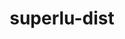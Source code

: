 ---
title: "superlu-dist"
layout: cache
categories: [package, develop-2023-12-17]
meta: {"versions": ["7.2.0", "8.2.1"], "compilers": ["cce@=15.0.1", "gcc@=10.3.0", "gcc@=11.4.0", "gcc@=7.3.1", "gcc@=9.4.0", "oneapi@=2023.2.0"], "oss": ["amzn2", "rhel8", "sle_hpc15", "ubuntu20.04"], "platforms": ["linux"], "targets": ["aarch64", "neoverse_n1", "neoverse_v1", "ppc64le", "x86_64_v3", "x86_64_v4", "zen4"], "stacks": ["e4s", "e4s-cray-rhel", "e4s-cray-sles", "e4s-neoverse_v1", "e4s-oneapi", "e4s-power", "e4s-rocm-external", "radiuss-aws", "radiuss-aws-aarch64", "root"], "num_specs": 20, "num_specs_by_stack": {"radiuss-aws-aarch64": 2, "root": 20, "radiuss-aws": 1, "e4s-cray-rhel": 2, "e4s-cray-sles": 1, "e4s-neoverse_v1": 4, "e4s-power": 2, "e4s": 5, "e4s-rocm-external": 3, "e4s-oneapi": 1}}
spec_details: [{"hash": "vsmnu6y4qul456uhmrhfjqu5epmjzjx5", "compiler": "gcc@=7.3.1", "versions": ["8.2.1"], "os": "amzn2", "platform": "linux", "target": "aarch64", "variants": ["build_system=cmake", "build_type=Release", "~cuda", "generator=make", "~int64", "~ipo", "~openmp", "+parmetis", "~rocm", "+shared"], "stacks": ["radiuss-aws-aarch64", "root"], "size": "-", "tarball": "https://binaries.spack.io/develop-2023-12-17/build_cache/linux-amzn2-aarch64/gcc-7.3.1/superlu-dist-8.2.1/linux-amzn2-aarch64-gcc-7.3.1-superlu-dist-8.2.1-vsmnu6y4qul456uhmrhfjqu5epmjzjx5.spack"}, {"hash": "4t32pptcdee7humlicqgcaxkriz2qeby", "compiler": "gcc@=7.3.1", "versions": ["8.2.1"], "os": "amzn2", "platform": "linux", "target": "neoverse_n1", "variants": ["build_system=cmake", "build_type=Release", "~cuda", "generator=make", "~int64", "~ipo", "~openmp", "+parmetis", "~rocm", "+shared"], "stacks": ["radiuss-aws-aarch64", "root"], "size": "-", "tarball": "https://binaries.spack.io/develop-2023-12-17/build_cache/linux-amzn2-neoverse_n1/gcc-7.3.1/superlu-dist-8.2.1/linux-amzn2-neoverse_n1-gcc-7.3.1-superlu-dist-8.2.1-4t32pptcdee7humlicqgcaxkriz2qeby.spack"}, {"hash": "22ytpf72mk3x564des2dj5jebkmlvlqx", "compiler": "gcc@=7.3.1", "versions": ["8.2.1"], "os": "amzn2", "platform": "linux", "target": "x86_64_v3", "variants": ["build_system=cmake", "build_type=Release", "~cuda", "generator=make", "~int64", "~ipo", "~openmp", "+parmetis", "~rocm", "+shared"], "stacks": ["radiuss-aws", "root"], "size": "-", "tarball": "https://binaries.spack.io/develop-2023-12-17/build_cache/linux-amzn2-x86_64_v3/gcc-7.3.1/superlu-dist-8.2.1/linux-amzn2-x86_64_v3-gcc-7.3.1-superlu-dist-8.2.1-22ytpf72mk3x564des2dj5jebkmlvlqx.spack"}, {"hash": "3if2jfcnwken47f52vyst4akufxo3xtg", "compiler": "cce@=15.0.1", "versions": ["8.2.1"], "os": "rhel8", "platform": "linux", "target": "zen4", "variants": ["build_system=cmake", "build_type=Release", "~cuda", "generator=make", "~int64", "~ipo", "~openmp", "+parmetis", "~rocm", "+shared"], "stacks": ["e4s-cray-rhel", "root"], "size": "-", "tarball": "https://binaries.spack.io/develop-2023-12-17/build_cache/linux-rhel8-zen4/cce-15.0.1/superlu-dist-8.2.1/linux-rhel8-zen4-cce-15.0.1-superlu-dist-8.2.1-3if2jfcnwken47f52vyst4akufxo3xtg.spack"}, {"hash": "xrlcowz2hl5km3t65nofowj6zzpowptj", "compiler": "cce@=15.0.1", "versions": ["7.2.0"], "os": "rhel8", "platform": "linux", "target": "zen4", "variants": ["build_system=cmake", "build_type=Release", "~cuda", "generator=make", "~int64", "~ipo", "~openmp", "+parmetis", "patches=8da9e21", "~rocm", "+shared"], "stacks": ["e4s-cray-rhel", "root"], "size": "-", "tarball": "https://binaries.spack.io/develop-2023-12-17/build_cache/linux-rhel8-zen4/cce-15.0.1/superlu-dist-7.2.0/linux-rhel8-zen4-cce-15.0.1-superlu-dist-7.2.0-xrlcowz2hl5km3t65nofowj6zzpowptj.spack"}, {"hash": "tuai5hwm44qpwxkwsdyyue3qmhjjrcln", "compiler": "gcc@=10.3.0", "versions": ["8.2.1"], "os": "sle_hpc15", "platform": "linux", "target": "x86_64_v4", "variants": ["build_system=cmake", "build_type=Release", "~cuda", "generator=make", "~int64", "~ipo", "~openmp", "+parmetis", "~rocm", "+shared"], "stacks": ["e4s-cray-sles", "root"], "size": "-", "tarball": "https://binaries.spack.io/develop-2023-12-17/build_cache/linux-sle_hpc15-x86_64_v4/gcc-10.3.0/superlu-dist-8.2.1/linux-sle_hpc15-x86_64_v4-gcc-10.3.0-superlu-dist-8.2.1-tuai5hwm44qpwxkwsdyyue3qmhjjrcln.spack"}, {"hash": "btruuj4pncqmob4xqgvlwjryqr3pqlov", "compiler": "gcc@=11.4.0", "versions": ["8.2.1"], "os": "ubuntu20.04", "platform": "linux", "target": "neoverse_v1", "variants": ["build_system=cmake", "build_type=Release", "~cuda", "generator=make", "~int64", "~ipo", "~openmp", "+parmetis", "~rocm", "+shared"], "stacks": ["e4s-neoverse_v1", "root"], "size": "-", "tarball": "https://binaries.spack.io/develop-2023-12-17/build_cache/linux-ubuntu20.04-neoverse_v1/gcc-11.4.0/superlu-dist-8.2.1/linux-ubuntu20.04-neoverse_v1-gcc-11.4.0-superlu-dist-8.2.1-btruuj4pncqmob4xqgvlwjryqr3pqlov.spack"}, {"hash": "ph2jmtbxhzdzbfwdntjdpgacio6xer5j", "compiler": "gcc@=11.4.0", "versions": ["8.2.1"], "os": "ubuntu20.04", "platform": "linux", "target": "neoverse_v1", "variants": ["build_system=cmake", "build_type=Release", "+cuda", "cuda_arch=80", "generator=make", "~int64", "~ipo", "~openmp", "+parmetis", "~rocm", "+shared"], "stacks": ["e4s-neoverse_v1", "root"], "size": "-", "tarball": "https://binaries.spack.io/develop-2023-12-17/build_cache/linux-ubuntu20.04-neoverse_v1/gcc-11.4.0/superlu-dist-8.2.1/linux-ubuntu20.04-neoverse_v1-gcc-11.4.0-superlu-dist-8.2.1-ph2jmtbxhzdzbfwdntjdpgacio6xer5j.spack"}, {"hash": "p5lgf3vdcuhxdthrtp7iwrjfzkk2rls2", "compiler": "gcc@=11.4.0", "versions": ["8.2.1"], "os": "ubuntu20.04", "platform": "linux", "target": "neoverse_v1", "variants": ["build_system=cmake", "build_type=Release", "+cuda", "cuda_arch=90", "generator=make", "~int64", "~ipo", "~openmp", "+parmetis", "~rocm", "+shared"], "stacks": ["e4s-neoverse_v1", "root"], "size": "-", "tarball": "https://binaries.spack.io/develop-2023-12-17/build_cache/linux-ubuntu20.04-neoverse_v1/gcc-11.4.0/superlu-dist-8.2.1/linux-ubuntu20.04-neoverse_v1-gcc-11.4.0-superlu-dist-8.2.1-p5lgf3vdcuhxdthrtp7iwrjfzkk2rls2.spack"}, {"hash": "poemhnga6pr5kxjh2qf4smxv5nnszu4n", "compiler": "gcc@=11.4.0", "versions": ["8.2.1"], "os": "ubuntu20.04", "platform": "linux", "target": "neoverse_v1", "variants": ["build_system=cmake", "build_type=Release", "+cuda", "cuda_arch=75", "generator=make", "~int64", "~ipo", "~openmp", "+parmetis", "~rocm", "+shared"], "stacks": ["e4s-neoverse_v1", "root"], "size": "-", "tarball": "https://binaries.spack.io/develop-2023-12-17/build_cache/linux-ubuntu20.04-neoverse_v1/gcc-11.4.0/superlu-dist-8.2.1/linux-ubuntu20.04-neoverse_v1-gcc-11.4.0-superlu-dist-8.2.1-poemhnga6pr5kxjh2qf4smxv5nnszu4n.spack"}, {"hash": "mbo6eoier2axtxcey734d7az26ien22w", "compiler": "gcc@=9.4.0", "versions": ["8.2.1"], "os": "ubuntu20.04", "platform": "linux", "target": "ppc64le", "variants": ["build_system=cmake", "build_type=Release", "~cuda", "generator=make", "~int64", "~ipo", "~openmp", "+parmetis", "~rocm", "+shared"], "stacks": ["e4s-power", "root"], "size": "-", "tarball": "https://binaries.spack.io/develop-2023-12-17/build_cache/linux-ubuntu20.04-ppc64le/gcc-9.4.0/superlu-dist-8.2.1/linux-ubuntu20.04-ppc64le-gcc-9.4.0-superlu-dist-8.2.1-mbo6eoier2axtxcey734d7az26ien22w.spack"}, {"hash": "c4kbhbh5qzc35sejj6mlhuayhx2xpd3q", "compiler": "gcc@=9.4.0", "versions": ["8.2.1"], "os": "ubuntu20.04", "platform": "linux", "target": "ppc64le", "variants": ["build_system=cmake", "build_type=Release", "+cuda", "cuda_arch=70", "generator=make", "~int64", "~ipo", "~openmp", "+parmetis", "~rocm", "+shared"], "stacks": ["e4s-power", "root"], "size": "-", "tarball": "https://binaries.spack.io/develop-2023-12-17/build_cache/linux-ubuntu20.04-ppc64le/gcc-9.4.0/superlu-dist-8.2.1/linux-ubuntu20.04-ppc64le-gcc-9.4.0-superlu-dist-8.2.1-c4kbhbh5qzc35sejj6mlhuayhx2xpd3q.spack"}, {"hash": "ewtu4prumshmhgh5sbku34av6hmtguzz", "compiler": "gcc@=11.4.0", "versions": ["8.2.1"], "os": "ubuntu20.04", "platform": "linux", "target": "x86_64_v3", "variants": ["build_system=cmake", "build_type=Release", "~cuda", "generator=make", "~int64", "~ipo", "~openmp", "+parmetis", "~rocm", "+shared"], "stacks": ["e4s", "e4s-rocm-external", "root"], "size": "-", "tarball": "https://binaries.spack.io/develop-2023-12-17/build_cache/linux-ubuntu20.04-x86_64_v3/gcc-11.4.0/superlu-dist-8.2.1/linux-ubuntu20.04-x86_64_v3-gcc-11.4.0-superlu-dist-8.2.1-ewtu4prumshmhgh5sbku34av6hmtguzz.spack"}, {"hash": "gyqkyalm7sab7oti466mygl4jtcqf7tz", "compiler": "gcc@=11.4.0", "versions": ["8.2.1"], "os": "ubuntu20.04", "platform": "linux", "target": "x86_64_v3", "variants": ["amdgpu_target=gfx908", "build_system=cmake", "build_type=Release", "~cuda", "generator=make", "~int64", "~ipo", "~openmp", "+parmetis", "+rocm", "+shared"], "stacks": ["e4s-rocm-external", "root"], "size": "-", "tarball": "https://binaries.spack.io/develop-2023-12-17/build_cache/linux-ubuntu20.04-x86_64_v3/gcc-11.4.0/superlu-dist-8.2.1/linux-ubuntu20.04-x86_64_v3-gcc-11.4.0-superlu-dist-8.2.1-gyqkyalm7sab7oti466mygl4jtcqf7tz.spack"}, {"hash": "bdlomeorekr6xzdzhgqb7cpukj73l7w3", "compiler": "gcc@=11.4.0", "versions": ["8.2.1"], "os": "ubuntu20.04", "platform": "linux", "target": "x86_64_v3", "variants": ["amdgpu_target=gfx90a", "build_system=cmake", "build_type=Release", "~cuda", "generator=make", "~int64", "~ipo", "~openmp", "+parmetis", "+rocm", "+shared"], "stacks": ["e4s", "root"], "size": "-", "tarball": "https://binaries.spack.io/develop-2023-12-17/build_cache/linux-ubuntu20.04-x86_64_v3/gcc-11.4.0/superlu-dist-8.2.1/linux-ubuntu20.04-x86_64_v3-gcc-11.4.0-superlu-dist-8.2.1-bdlomeorekr6xzdzhgqb7cpukj73l7w3.spack"}, {"hash": "7eri6vrcfcwxtk7gsdn7kbq2lrx6qgsy", "compiler": "gcc@=11.4.0", "versions": ["8.2.1"], "os": "ubuntu20.04", "platform": "linux", "target": "x86_64_v3", "variants": ["amdgpu_target=gfx90a", "build_system=cmake", "build_type=Release", "~cuda", "generator=make", "~int64", "~ipo", "~openmp", "+parmetis", "+rocm", "+shared"], "stacks": ["e4s-rocm-external", "root"], "size": "-", "tarball": "https://binaries.spack.io/develop-2023-12-17/build_cache/linux-ubuntu20.04-x86_64_v3/gcc-11.4.0/superlu-dist-8.2.1/linux-ubuntu20.04-x86_64_v3-gcc-11.4.0-superlu-dist-8.2.1-7eri6vrcfcwxtk7gsdn7kbq2lrx6qgsy.spack"}, {"hash": "mhrhif7mvjuc2arlz2qaikz6gmprkjbb", "compiler": "gcc@=11.4.0", "versions": ["8.2.1"], "os": "ubuntu20.04", "platform": "linux", "target": "x86_64_v3", "variants": ["amdgpu_target=gfx908", "build_system=cmake", "build_type=Release", "~cuda", "generator=make", "~int64", "~ipo", "~openmp", "+parmetis", "+rocm", "+shared"], "stacks": ["e4s", "root"], "size": "-", "tarball": "https://binaries.spack.io/develop-2023-12-17/build_cache/linux-ubuntu20.04-x86_64_v3/gcc-11.4.0/superlu-dist-8.2.1/linux-ubuntu20.04-x86_64_v3-gcc-11.4.0-superlu-dist-8.2.1-mhrhif7mvjuc2arlz2qaikz6gmprkjbb.spack"}, {"hash": "k5e23duaicvaxpmt3i4bzq4i7ybzrjzt", "compiler": "gcc@=11.4.0", "versions": ["8.2.1"], "os": "ubuntu20.04", "platform": "linux", "target": "x86_64_v3", "variants": ["build_system=cmake", "build_type=Release", "+cuda", "cuda_arch=90", "generator=make", "~int64", "~ipo", "~openmp", "+parmetis", "~rocm", "+shared"], "stacks": ["e4s", "root"], "size": "-", "tarball": "https://binaries.spack.io/develop-2023-12-17/build_cache/linux-ubuntu20.04-x86_64_v3/gcc-11.4.0/superlu-dist-8.2.1/linux-ubuntu20.04-x86_64_v3-gcc-11.4.0-superlu-dist-8.2.1-k5e23duaicvaxpmt3i4bzq4i7ybzrjzt.spack"}, {"hash": "t54r2jlsim3cujdhrcb6ziyltlwj2uik", "compiler": "gcc@=11.4.0", "versions": ["8.2.1"], "os": "ubuntu20.04", "platform": "linux", "target": "x86_64_v3", "variants": ["build_system=cmake", "build_type=Release", "+cuda", "cuda_arch=80", "generator=make", "~int64", "~ipo", "~openmp", "+parmetis", "~rocm", "+shared"], "stacks": ["e4s", "root"], "size": "-", "tarball": "https://binaries.spack.io/develop-2023-12-17/build_cache/linux-ubuntu20.04-x86_64_v3/gcc-11.4.0/superlu-dist-8.2.1/linux-ubuntu20.04-x86_64_v3-gcc-11.4.0-superlu-dist-8.2.1-t54r2jlsim3cujdhrcb6ziyltlwj2uik.spack"}, {"hash": "rihzflcraqtgzxu4tmqkaqhno6smj6zy", "compiler": "oneapi@=2023.2.0", "versions": ["8.2.1"], "os": "ubuntu20.04", "platform": "linux", "target": "x86_64_v3", "variants": ["build_system=cmake", "build_type=Release", "~cuda", "generator=make", "~int64", "~ipo", "~openmp", "+parmetis", "~rocm", "+shared"], "stacks": ["root", "e4s-oneapi"], "size": "-", "tarball": "https://binaries.spack.io/develop-2023-12-17/build_cache/linux-ubuntu20.04-x86_64_v3/oneapi-2023.2.0/superlu-dist-8.2.1/linux-ubuntu20.04-x86_64_v3-oneapi-2023.2.0-superlu-dist-8.2.1-rihzflcraqtgzxu4tmqkaqhno6smj6zy.spack"}]
---